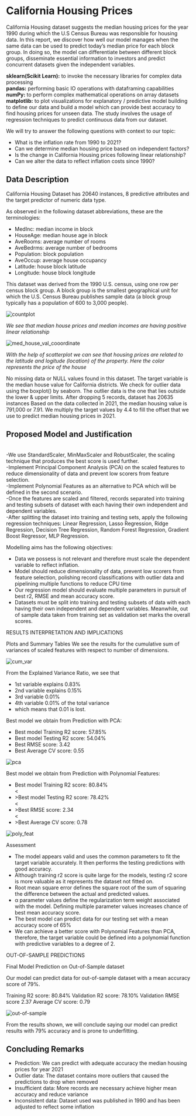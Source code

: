 # California Housing Prices


California Housing dataset suggests the median housing prices for the year 1990 during which the U.S Census Bureau was responsible for housing data. In this report, we discover how well our model manages when the same data can be used to predict today’s median price for each block group. In doing so, the model can differentiate between different block groups, disseminate essential information to investors and predict concurrent datasets given the independent variables.

<b>sklearn(Scikit Learn):</b> to invoke the necessary libraries for complex data processing
<br /><b>pandas:</b> performing basic IO operations with dataframing capabilities
<br /><b>numPy:</b> to perform complex mathematical operations on array datasets
<br /><b>matplotlib:</b> to plot visualizations for explanatory / predictive model building to define our data and build a model which can provide best accuracy to find housing prices for unseen data. The study involves the usage of regression techniques to predict continuous data from our dataset.

We will try to answer the following questions with context to our topic:
<ul>
<li>What is the inflation rate from 1990 to 2021?</li>
<li>Can we determine median housing price based on independent factors?</li>
<li>Is the change in California Housing prices following linear relationship?</li>
<li>Can we alter the data to reflect inflation costs since 1990?</li>
</ul>

## Data Description

California Housing Dataset has 20640 instances, 8 predictive attributes and the target predictor of numeric data type.

As observed in the following dataset abbreviations, these are the terminologies:
<ul>
<li>MedInc: median income in block</li>
<li>HouseAge: median house age in block</li>
<li>AveRooms: average number of rooms</li>
<li>AveBedrms: average number of bedrooms</li>
<li>Population: block population</li>
<li>AveOccup: average house occupancy</li>
<li>Latitude: house block latitude</li>
<li>Longitude: house block longitude</li>
</ul>

This dataset was derived from the 1990 U.S. census, using one row per census
block group. A block group is the smallest geographical unit for which the U.S.
Census Bureau publishes sample data (a block group typically has a population
of 600 to 3,000 people).

![countplot](https://user-images.githubusercontent.com/30309234/185981849-16e32db6-eaca-4414-9c3d-1530bf604a32.png)

<i size=4>We see that median house prices and  median incomes are having positive linear relationship</i>

![med_house_val_cooordinate](https://user-images.githubusercontent.com/30309234/185982814-550ad1cb-5a4d-4278-a598-f5101bfe62da.png)

<i size=4>With the help of scatterplot we can see that housing prices are related to the latitude and logitude (location) of the property. Here the color represents the price of the house</i>


No missing data or NULL values found in this dataset. The target variable is the median house value for California districts.
We check for outlier data using the boxplot() by seaborn. The outlier data is the one that lies outside the lower & upper limits.
After dropping 5 records, dataset has 20635 instances
Based on the data collected in 2021, the median housing value is 791,000 or 7.91. We multiply the target values by 4.4 to fill the offset that we use to predict median housing prices in 2021.


## Proposed Model and Justification

<br />	-We use StandardScaler, MinMaxScaler and RobustScaler, the scaling technique that produces the best score is used further.
<br />	-Implement Principal Component Analysis (PCA) on the scaled features to reduce dimensionality of data and prevent low scorers from feature selection. 
<br />	-Implement Polynomial Features as an alternative to PCA which will be defined in the second scenario.
<br />	-Once the features are scaled and filtered, records separated into training and testing subsets of dataset with each having their own independent and dependent  variables.
<br /> -After splitting the dataset into training and testing sets, apply the following regression techniques: Linear Regression, Lasso Regression, Ridge Regression, Decision Tree Regression, Random Forest Regression, Gradient Boost Regressor, MLP Regression.

Modelling aims has the following objectives:
<ul>
<li>Data we possess is not relevant and therefore must scale the dependent variable to reflect inflation.</li>
<li>Model should reduce dimensionality of data, prevent low scorers from feature selection, polishing record classifications with outlier data and pipelining multiple functions to reduce CPU time</li>
<li>Our regression model should evaluate multiple parameters in pursuit of best r2, RMSE and mean accuracy score.</li>
<li>Datasets must be split into training and testing subsets of data with each having their own independent and dependent variables. Meanwhile, out of sample data taken from training set as validation set marks the overall scores.</li>
</ul>


RESULTS INTERPRETATION AND IMPLICATIONS

Plots and Summary Tables
We see the results for the cumulative sum of variances of scaled features with respect to number of dimensions.

![cum_var](https://user-images.githubusercontent.com/30309234/185987896-e6207200-2cae-41a5-90f0-9c8fc1a82d9d.png)

From the Explained Variance Ratio, we see that 
<ul>
<li>1st variable explains 0.83%</li>
<li>2nd variable explains 0.15%</li>
<li>3rd variable 0.01%</li>
<li>4th variable 0.01% of the total variance</li>
<li>which means that 0.01 is lost.</li>
</ul>

Best model we obtain from Prediction with PCA:
<ul>
<li>Best model Training R2 score: 57.85%</li>
<li>Best model Testing R2 score: 54.04%</li>
<li>Best RMSE score: 3.42</li>
<li>Best Average CV score: 0.55</li>
</ul>

![pca](https://user-images.githubusercontent.com/30309234/185988071-6cb3f62f-e56c-4846-b1cc-bbe1a012dfaa.png)

Best model we obtain from Prediction with Polynomial Features:
<ul>
<li>Best model Training R2 score: 80.84%</li>
<<li>>Best model Testing R2 score: 78.42%</li>
<<li>>Best RMSE score: 2.34</li>
<<li>>Best Average CV score: 0.78</li>
</ul>
 
![poly_feat](https://user-images.githubusercontent.com/30309234/185988050-b49e5e8f-9791-432c-bcc4-6725bf2cd9d5.png)

Assessment

-	The model appears valid and uses the common parameters to fit the target variable accurately. It then performs the testing predictions with good accuracy.
-	Although training r2 score is quite large for the models, testing r2 score is more valuable as it represents the dataset not fitted on.
-	Root mean square error defines the square root of the sum of squaring the difference between the actual and predicted values.
-	α parameter values define the regularization term weight associated with the model. Defining multiple parameter values increases chance of best mean accuracy score.
-	The best model can predict data for our testing set with a mean accuracy score of 65%
-	We can achieve a better score with Polynomial Features than PCA, therefore, the target variable could be defined into a polynomial function with predictive variables to a degree of 2.

OUT-OF-SAMPLE PREDICTIONS

Final Model Prediction on Out-of-Sample dataset

Our model can predict data for out-of-sample dataset with a mean accuracy score of 79%.

Training R2 score: 80.84%
Validation R2 score: 78.10%
Validation RMSE score 2.37
Average CV score: 0.79

![out-of-sample](https://user-images.githubusercontent.com/30309234/185988106-2c864dcd-5d1a-4d2a-9486-3c9e3b4f8adc.png)

From the results shown, we will conclude saying our model can predict results with 79% accuracy and is prone to underfitting. 
 
## Concluding Remarks

-	Prediction: We can predict with adequate accuracy the median housing prices for year 2021
-	Outlier data: The dataset contains more outliers that caused the predictions to drop when removed
-	Insufficient data: More records are necessary achieve higher mean accuracy and reduce variance
-	Inconsistent data: Dataset used was published in 1990 and has been adjusted to reflect some inflation
